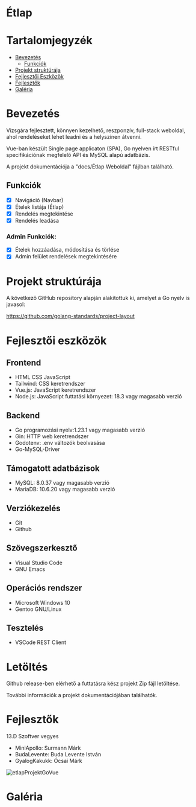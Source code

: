 # Étlap

# Tartalomjegyzék

- [Bevezetés](#Introduction)
  - [Funkciók](#Features)
- [Projekt struktúrája](#Project-Structure)
- [Fejlesztői Eszközök](#Development-Tools)
- [Fejlesztők](#Developers)
- [Galéria](#Gallery)

<a id="Introduction"></a>
# Bevezetés
Vizsgára fejlesztett, könnyen kezelhető, reszponzív, full-stack weboldal, ahol rendeléseket lehet leadni és a helyszínen átvenni.

Vue-ban készült Single page applicaton (SPA), Go nyelven írt RESTful specifikációnak megfelelő API és MySQL alapú adatbázis.

A projekt dokumentációja a "docs/Étlap Weboldal" fájlban található.

<a id="Features"></a>
## Funkciók

- [X] Navigáció (Navbar)
- [X] Ételek listája (Étlap)
- [X] Rendelés megtekintése
- [X] Rendelés leadása

### Admin Funkciók:

- [X] Ételek hozzáadása, módosítása és törlése
- [X] Admin felület rendelések megtekintésére

<a id="Project-Structure"></a>
# Projekt struktúrája
A következő GitHub repository alapján alakítottuk ki, amelyet a Go nyelv is javasol:

https://github.com/golang-standards/project-layout

<a id="Development-Tools"></a>
# Fejlesztői eszközök
## Frontend
- HTML CSS JavaScript
- Tailwind: CSS keretrendszer
- Vue.js: JavaScript keretrendszer
- Node.js: JavaScript futtatási környezet: 18.3 vagy magasabb verzió
## Backend
- Go programozási nyelv:1.23.1 vagy magasabb verzió
- Gin: HTTP web keretrendszer
- Godotenv: .env változók beolvasása
- Go-MySQL-Driver
## Támogatott adatbázisok
- MySQL: 8.0.37 vagy magasabb verzió
- MariaDB: 10.6.20 vagy magasabb verzió
## Verziókezelés
- Git
- Github
## Szövegszerkesztő
- Visual Studio Code
- GNU Emacs
## Operációs rendszer
- Microsoft Windows 10
- Gentoo GNU/Linux
## Tesztelés
- VSCode REST Client

# Letöltés
Github release-ben elérhető a futtatásra kész projekt Zip fájl letöltése.

További információk a projekt dokumentációjában találhatók.

<a id="Developers"></a>
# Fejlesztők
13.D Szoftver vegyes

- MiniApollo: Surmann Márk
- BudaLevente: Buda Levente István
- GyalogKakukk: Ócsai Márk

![etlapProjektGoVue](https://github.com/user-attachments/assets/7b4b702b-75de-49f6-824d-d1b6d5348dfc)

<a id="Gallery"></a>
# Galéria

